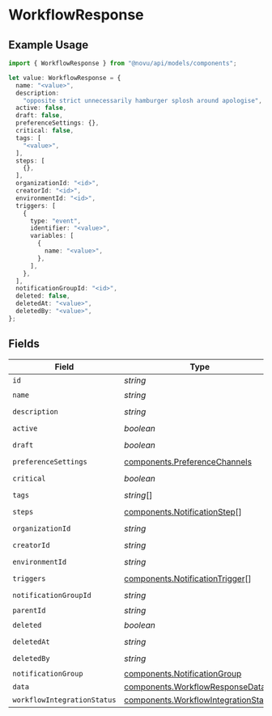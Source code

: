 # WorkflowResponse

## Example Usage

```typescript
import { WorkflowResponse } from "@novu/api/models/components";

let value: WorkflowResponse = {
  name: "<value>",
  description:
    "opposite strict unnecessarily hamburger splosh around apologise",
  active: false,
  draft: false,
  preferenceSettings: {},
  critical: false,
  tags: [
    "<value>",
  ],
  steps: [
    {},
  ],
  organizationId: "<id>",
  creatorId: "<id>",
  environmentId: "<id>",
  triggers: [
    {
      type: "event",
      identifier: "<value>",
      variables: [
        {
          name: "<value>",
        },
      ],
    },
  ],
  notificationGroupId: "<id>",
  deleted: false,
  deletedAt: "<value>",
  deletedBy: "<value>",
};
```

## Fields

| Field                                                                                        | Type                                                                                         | Required                                                                                     | Description                                                                                  |
| -------------------------------------------------------------------------------------------- | -------------------------------------------------------------------------------------------- | -------------------------------------------------------------------------------------------- | -------------------------------------------------------------------------------------------- |
| `id`                                                                                         | *string*                                                                                     | :heavy_minus_sign:                                                                           | N/A                                                                                          |
| `name`                                                                                       | *string*                                                                                     | :heavy_check_mark:                                                                           | N/A                                                                                          |
| `description`                                                                                | *string*                                                                                     | :heavy_check_mark:                                                                           | N/A                                                                                          |
| `active`                                                                                     | *boolean*                                                                                    | :heavy_check_mark:                                                                           | N/A                                                                                          |
| `draft`                                                                                      | *boolean*                                                                                    | :heavy_check_mark:                                                                           | N/A                                                                                          |
| `preferenceSettings`                                                                         | [components.PreferenceChannels](../../models/components/preferencechannels.md)               | :heavy_check_mark:                                                                           | N/A                                                                                          |
| `critical`                                                                                   | *boolean*                                                                                    | :heavy_check_mark:                                                                           | N/A                                                                                          |
| `tags`                                                                                       | *string*[]                                                                                   | :heavy_check_mark:                                                                           | N/A                                                                                          |
| `steps`                                                                                      | [components.NotificationStep](../../models/components/notificationstep.md)[]                 | :heavy_check_mark:                                                                           | N/A                                                                                          |
| `organizationId`                                                                             | *string*                                                                                     | :heavy_check_mark:                                                                           | N/A                                                                                          |
| `creatorId`                                                                                  | *string*                                                                                     | :heavy_check_mark:                                                                           | N/A                                                                                          |
| `environmentId`                                                                              | *string*                                                                                     | :heavy_check_mark:                                                                           | N/A                                                                                          |
| `triggers`                                                                                   | [components.NotificationTrigger](../../models/components/notificationtrigger.md)[]           | :heavy_check_mark:                                                                           | N/A                                                                                          |
| `notificationGroupId`                                                                        | *string*                                                                                     | :heavy_check_mark:                                                                           | N/A                                                                                          |
| `parentId`                                                                                   | *string*                                                                                     | :heavy_minus_sign:                                                                           | N/A                                                                                          |
| `deleted`                                                                                    | *boolean*                                                                                    | :heavy_check_mark:                                                                           | N/A                                                                                          |
| `deletedAt`                                                                                  | *string*                                                                                     | :heavy_check_mark:                                                                           | N/A                                                                                          |
| `deletedBy`                                                                                  | *string*                                                                                     | :heavy_check_mark:                                                                           | N/A                                                                                          |
| `notificationGroup`                                                                          | [components.NotificationGroup](../../models/components/notificationgroup.md)                 | :heavy_minus_sign:                                                                           | N/A                                                                                          |
| `data`                                                                                       | [components.WorkflowResponseData](../../models/components/workflowresponsedata.md)           | :heavy_minus_sign:                                                                           | N/A                                                                                          |
| `workflowIntegrationStatus`                                                                  | [components.WorkflowIntegrationStatus](../../models/components/workflowintegrationstatus.md) | :heavy_minus_sign:                                                                           | N/A                                                                                          |